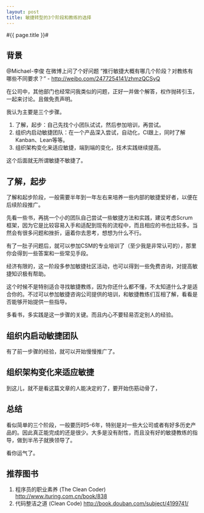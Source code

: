 ```yaml
---
layout: post
title: 敏捷转型的3个阶段和教练的选择
---
```

#{{ page.title }}#
## 背景 ##

@Michael-李俊 在微博上问了个好问题 “推行敏捷大概有哪几个阶段？对教练有哪些不同要求？” - http://weibo.com/2477254141/zhmzQCSyQ

在公司中，其他部门也经常问我类似的问题，正好一并做个解答，权作抛砖引玉，一起来讨论。且做免责声明。

我认为主要是三个步骤。

 1. 了解，起步：自己先找个小团队试试，然后参加培训，再尝试。
 2. 组织内启动敏捷团队：在一个产品深入尝试，自动化，CI跟上，同时了解Kanban、Lean等等。
 3. 组织架构变化来适应敏捷，端到端的变化，技术实践继续提高。

 这个后面就无所谓敏捷不敏捷了。

## 了解，起步 ##

了解和起步阶段，一般需要半年到一年左右来培养一些内部的敏捷爱好者，以便在后续阶段推广。

先看一些书，再挑一个小的团队自己尝试一些敏捷方法和实践，建议考虑Scrum框架，因为它是比较容易入手和适配到现有的流程中，而且相应的书也比较多。当然会有很多问题和挫折，逼着你去思考，想想为什么不行。

有了一肚子问题后，就可以参加CSM的专业培训了（至少我是非常认可的），那里你会得到一些答案和一些常见手段。

经济有限的，这一阶段多参加敏捷社区活动，也可以得到一些免费咨询，对提高敏捷知识极有帮助。

这个时候不是特别适合寻找敏捷教练，因为你还什么都不懂，不太知道什么才是适合你的。不过可以参加敏捷咨询公司提供的培训，和敏捷教练们互相了解，看看是否能够开始提供一些指导。

多看书，多实践是这一步骤的关键。而且内心不要轻易否定别人的经验。

## 组织内启动敏捷团队 ##

有了前一步骤的经验，就可以开始慢慢推广了。


## 组织架构变化来适应敏捷 ##

到这儿，就不是看这篇文章的人能决定的了，要开始伤筋动骨了，

## 总结 ##

看似简单的三个阶段，一般要历时5-6年，特别是对一些大公司或者有好多历史产品的。因此真正能完成的还是很少。大多是没有耐性，而且没有好的敏捷教练的指导，做到半吊子就换领导了。

看你运气了。

## 推荐图书 ##

1. 程序员的职业素养 (The Clean Coder) <http://www.ituring.com.cn/book/838>
2. 代码整洁之道 (Clean Code) <http://book.douban.com/subject/4199741/>
 
 